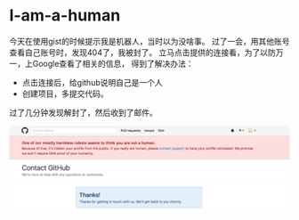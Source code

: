 # I-am-a-human

今天在使用gist的时候提示我是机器人，当时以为没啥事。
过了一会，用其他账号查看自己账号时，发现404了，我被封了。
立马点击提供的连接看，为了以防万一，上Google查看了相关的信息，
得到了解决办法：

* 点击连接后，给github说明自己是一个人
* 创建项目，多提交代码。

过了几分钟发现解封了，然后收到了邮件。


![](image/QQ20160818-0@2x.png)
